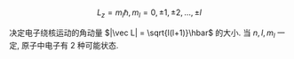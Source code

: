 $$L_z=m_l\hbar, m_l=0,\pm1,\pm2,...,\pm l$$

决定电子绕核运动的角动量 $|\vec L| = \sqrt{l(l+1)}\hbar$ 的大小. 当 $n,l,m_l$ 一定, 原子中电子有 2 种可能状态. 